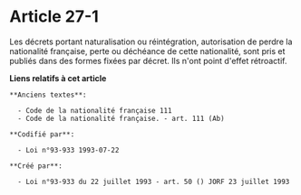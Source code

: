 # Article 27-1

Les décrets portant naturalisation ou réintégration, autorisation de perdre la nationalité française, perte ou déchéance de
cette nationalité, sont pris et publiés dans des formes fixées par décret. Ils n'ont point d'effet rétroactif.

**Liens relatifs à cet article**

	**Anciens textes**:

	  - Code de la nationalité française 111
	  - Code de la nationalité française. - art. 111 (Ab)

	**Codifié par**:

	  - Loi n°93-933 1993-07-22

	**Créé par**:

	  - Loi n°93-933 du 22 juillet 1993 - art. 50 () JORF 23 juillet 1993

